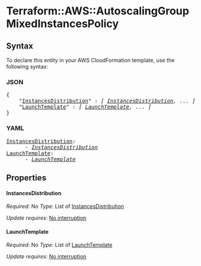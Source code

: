 # Terraform::AWS::AutoscalingGroup MixedInstancesPolicy

## Syntax

To declare this entity in your AWS CloudFormation template, use the following syntax:

### JSON

<pre>
{
    "<a href="#instancesdistribution" title="InstancesDistribution">InstancesDistribution</a>" : <i>[ <a href="mixedinstancespolicy-instancesdistribution.md">InstancesDistribution</a>, ... ]</i>,
    "<a href="#launchtemplate" title="LaunchTemplate">LaunchTemplate</a>" : <i>[ <a href="mixedinstancespolicy-launchtemplate.md">LaunchTemplate</a>, ... ]</i>
}
</pre>

### YAML

<pre>
<a href="#instancesdistribution" title="InstancesDistribution">InstancesDistribution</a>: <i>
      - <a href="mixedinstancespolicy-instancesdistribution.md">InstancesDistribution</a></i>
<a href="#launchtemplate" title="LaunchTemplate">LaunchTemplate</a>: <i>
      - <a href="mixedinstancespolicy-launchtemplate.md">LaunchTemplate</a></i>
</pre>

## Properties

#### InstancesDistribution

_Required_: No
_Type_: List of <a href="mixedinstancespolicy-instancesdistribution.md">InstancesDistribution</a>

_Update requires_: [No interruption](https://docs.aws.amazon.com/AWSCloudFormation/latest/UserGuide/using-cfn-updating-stacks-update-behaviors.html#update-no-interrupt)

#### LaunchTemplate

_Required_: No
_Type_: List of <a href="mixedinstancespolicy-launchtemplate.md">LaunchTemplate</a>

_Update requires_: [No interruption](https://docs.aws.amazon.com/AWSCloudFormation/latest/UserGuide/using-cfn-updating-stacks-update-behaviors.html#update-no-interrupt)

